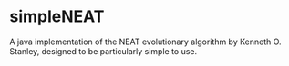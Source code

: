 # simpleNEAT
A java implementation of the NEAT evolutionary algorithm by Kenneth O. Stanley, designed to be particularly simple to use.
